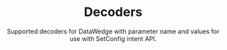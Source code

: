 ---
title: Decoders 
subtitle: Supported decoders for DataWedge with parameter name and values for use with SetConfig intent API. 
product: DataWedge
productversion: '8.1'
publish: false
footer: hide
menu:
    items:
    - title: About
      url: /datawedge/8-1/guide/about
    - title: Get Started
      url: /datawedge/8-1/guide/gettingstarted
    - title: Profiles
      url: /datawedge/8-1/guide/profiles
    - title: Settings
      url: /datawedge/8-1/guide/settings
    - title: APIs
      url: /datawedge/8-1/guide/api
    - title: Guides
      url: /datawedge/8-1/guide/programmers-guides
    - title: Samples
      url: /datawedge/8-1/guide/samples
    - title: Remote Admin
      url: /datawedge/8-1/guide/admin
    - title: Licensing
      url: /datawedge/8-1/guide/licensing
    - title: FAQ
      url: /datawedge/8-1/guide/faq
    - icon: fa fa-graduation-cap
      url: https://supportcommunity.zebra.com/s/global-search/datawedge?language=en_US
    - icon: fa fa-search
      url: /datawedge/8-1/search
layout: decoder-support.html
decoders:
  - type: section
    title: Australian Postal
    decoder: australianpostal
    decoderparm: decoder_australian_postal
    decoderstate: true, false
  - type: section
    title: Aztec
    decoder: aztec
    decoderparm: decoder_aztec
    decoderstate: true, false
  - type: section
    title: Canadian Postal
    decoder: canadianpostal
    decoderparm: decoder_canadian_postal
    decoderstate: true, false
  - type: section
    title: Chinese 2of5
    decoder: chinese2of5
    decoderparm: decoder_chinese_2of5
    decoderstate: true, false
  - type: section
    title: Codabar
    decoder: codabar
    decoderparm: decoder_codabar
    decoderstate: true, false
    parms: true
  - type: section
    title: Code 11
    decoder: code11
    decoderparm: decoder_code11
    decoderstate: true, false
    parms: true
  - type: section
    title: Code 32
    decoder: code32
    decoderparm: decoder_code32
    decoderstate: true, false
  - type: section
    title: Code 39
    decoder: code39
    decoderparm: decoder_code39
    decoderstate: true, false
    parms: true
  - type: section
    title: Code 93
    decoder: code93
    decoderparm: decoder_code93
    decoderstate: true, false
    parms: true
  - type: section
    title: Code 128
    decoder: code128
    decoderparm: decoder_code128
    decoderstate: true, false
    parms: true
  - type: section
    title: Composite AB
    decoder: compositeab
    decoderparm: decoder_composite_ab
    decoderstate: true, false
    parms: true
  - type: section
    title: Composite C
    decoder: compositec
    decoderparm: decoder_composite_c
    decoderstate: true, false
    parms: true
  - type: section
    title: Datamatrix
    decoder: datamatrix
    decoderparm: decoder_datamatrix
    decoderstate: true, false
  - type: section
    title: Decoder Signature
    decoder: decodersignature
    decoderparm: decoder_signature
    decoderstate: true, false
    parms: true
  - type: section
    title: Discrete 2of5
    decoder: discrete2of5
    decoderparm: decoder_d2of5
    decoderstate: true, false
    parms: true
  - type: section
    title: DotCode
    decoder: dotcode
    decoderparm: decoder_dotcode
    decoderstate: true, false
    parms: true
  - type: section
    title: Dutch Postal
    decoder: dutchpostal
    decoderparm: decoder_dutch_postal
    decoderstate: true, false
    parms: true
  - type: section
    title: EAN-8
    decoder: ean8
    decoderparm: decoder_ean8
    decoderstate: true, false
    parms: true
  - type: section
    title: EAN-13
    decoder: ean13
    decoderparm: decoder_ean13
    decoderstate: true, false
  - type: section
    title: Finnish Postal 4S
    decoder: finnishpostal4s
    decoderparm: decoder_finnish_postal_4s
    decoderstate: true, false (default)
  - type: section
    title: Grid Matrix
    decoder: gridmatrix
    decoderparm: decoder_grid_matrix
    decoderstate: true, false (default)
    parms: true
  - type: section
    title: GS1 DataBar
    decoder: gs1databar
    decoderparm: decoder_gs1_databar
    decoderstate: true, false
  - type: section
    title: GS1 DataBar Limited
    decoder: gs1databarlimited
    decoderparm: decoder_gs1_databar_lim
    decoderstate: true, false 
  - type: section
    title: GS1 DataBar Expanded
    decoder: gs1databarexpanded
    decoderparm: decoder_gs1_databar_exp
    decoderstate: true, false 
  - type: section
    title: GS1 DataMatrix
    decoder: gs1datamatrix
    decoderparm: decoder_gs1_datamatrix
    decoderstate: true, false 
  - type: section
    title: GS1 QR Code
    decoder: gs1qrcode
    decoderparm: decoder_gs1_qrcode
    decoderstate: true, false 
  - type: section
    title: Han Xin
    decoder: hanxin
    decoderparm: decoder_hanxin
    decoderstate: true, false 
    parms: true
  - type: section
    title: Interleaved 2 of 5
    decoder: i2of5
    decoderparm: decoder_i2of5
    decoderstate: true, false 
    parms: true
  - type: section
    title: Japanese Postal
    decoder: japanesepostal
    decoderparm: decoder_japanese_postal
    decoderstate: true, false 
  - type: section
    title: Korean 3 of 5
    decoder: k3of5
    decoderparm: decoder_korean_3of5
    decoderstate: true, false 
    parms: true
  - type: section
    title: MacroPDF
    decoder: macropdf
    decoderparm: 
    decoderstate: true, false 
  - type: section
    title: MacroMicroPDF
    decoder: macromicropdf
    decoderparm: 
    decoderstate: true, false 
  - type: section
    title: Mailmark
    decoder: mailmark
    decoderparm: decoder_mailmark
    decoderstate: true, false 
  - type: section
    title: Matrix 2 of 5
    decoder: matrix2of5
    decoderparm: decoder_matrix_2of5
    decoderstate: true, false 
    parms: true
  - type: section
    title: Maxicode
    decoder: maxicode
    decoderparm: decoder_maxicode
    decoderstate: true, false 
  - type: section
    title: MICR E13B
    decoder: micre13b
    decoderparm: decoder_micr_e13b
    decoderstate: true, false 
  - type: section
    title: Micro PDF
    decoder: micropdf
    decoderparm: decoder_micropdf
    decoderstate: true, false 
    parms: true
  - type: section
    title: MicroQR
    decoder: microqr
    decoderparm: decoder_microqr
    decoderstate: true, false 
  - type: section
    title: MSI
    decoder: msi
    decoderparm: decoder_msi
    decoderstate: true, false 
    parms: true
  - type: section
    title: OCR A
    decoder: ocra
    decoderparm: decoder_ocr_a
    decoderstate: true, false 
    parms: true
  - type: section
    title: OCR B
    decoder: ocrb
    decoderparm: decoder_ocr_b
    decoderstate: true, false 
    parms: true
  - type: section
    title: PDF417
    decoder: pdf417
    decoderparm: decoder_pdf417
    decoderstate: true, false 
  - type: section
    title: QR Code
    decoder: qrcode
    decoderparm: decoder_qrcode
    decoderstate: true, false 
  - type: section
    title: TLC 39
    decoder: tlc39
    decoderparm: decoder_tlc39
    decoderstate: true, false 
  - type: section
    title: Trioptic39
    decoder: trioptic39
    decoderparm: decoder_trioptic39
    decoderstate: true, false 
    parms: true
  - type: section
    title: UK Postal
    decoder: ukpostal
    decoderparm: decoder_uk_postal
    decoderstate: true, false 
    parms: true
  - type: section
    title: US Currency
    decoder: uscurrency
    decoderparm: decoder_us_currency
    decoderstate: true, false 
  - type: section
    title: USPlanet
    decoder: usplanet
    decoderparm: decoder_usplanet
    decoderstate: true, false 
    parms: true
  - type: section
    title: US Postal
    decoder: uspostal
    decoderparm: decoder_us_postal
    decoderstate: true, false 
  - type: section
    title: USPostnet
    decoder: uspostnet
    decoderparm: decoder_uspostnet
    decoderstate: true, false 
    parms: true
  - type: section
    title: UPC-A
    decoder: upca
    decoderparm: decoder_upca
    decoderstate: true, false 
    parms: true
  - type: section
    title: UPCE-0
    decoder: upce0
    decoderparm: decoder_upce0
    decoderstate: true, false 
    parms: true
  - type: section
    title: UPCE-1
    decoder: upce1
    decoderparm: decoder_upce1
    decoderstate: true, false
  - type: section
    title: US4state
    decoder: us4state
    decoderparm: decoder_us4state
    decoderstate: true, false 
  - type: section
    title: US4state FICS
    decoder: us4statefics
    decoderparm: decoder_us4state_fics
    decoderstate: true, false 
  - type: section
    title: Webcode
    decoder: webcode
    decoderparm: decoder_webcode
    decoderstate: true, false 
    parms: true
  - type: section
    title: Decode Lengths
    decoder: decodelengths
    decoderexception: true
  - type: section
    title: See Also
    decoder: seealso
    decoderexception: true
---